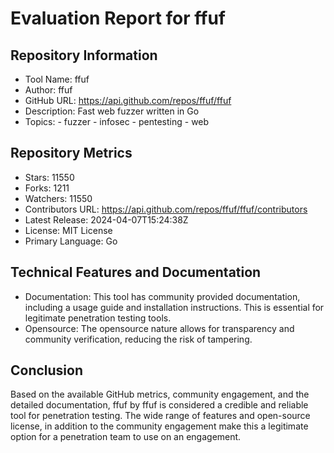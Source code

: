 # Evaluation Report for ffuf

## Repository Information

* Tool Name: ffuf
* Author: ffuf
* GitHub URL: https://api.github.com/repos/ffuf/ffuf
* Description: Fast web fuzzer written in Go
* Topics: 
      - fuzzer
      - infosec
      - pentesting
      - web
  
## Repository Metrics

* Stars: 11550
* Forks: 1211
* Watchers: 11550
* Contributors URL: https://api.github.com/repos/ffuf/ffuf/contributors 
* Latest Release: 2024-04-07T15:24:38Z
* License: MIT License
* Primary Language: Go

## Technical Features and Documentation

* Documentation: This tool has community provided documentation, including a usage guide and installation instructions. This is essential for legitimate penetration testing tools.
* Opensource: The opensource nature allows for transparency and community verification, reducing the risk of tampering.

## Conclusion

Based on the available GitHub metrics, community engagement, and the detailed documentation, ffuf by ffuf is considered a credible and reliable tool for penetration testing. The wide range of features and open-source license, in addition to the community engagement make this a legitimate option for a penetration team to use on an engagement.